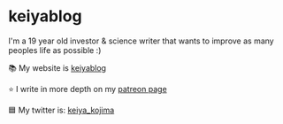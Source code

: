 # keiyablog

I'm a 19 year old investor & science writer that wants to improve as many peoples life as possible :)

📚 My website is [keiyablog](https://keiyablog.com)

⭐️ I write in more depth on my [patreon page](https://patreon.com/keiya)

🟦 My twitter is: [keiya_kojima](https://twitter.com/keiya_kojima)
